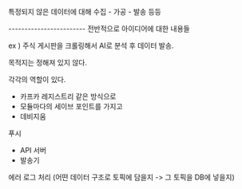 특정되지 않은 데이터에 대해
수집 - 가공 - 발송 등등

------------------------ 전반적으로 아이디어에 대한 내용들

ex ) 주식 게시판을 크롤링해서
AI로 분석 후 데이터 발송.

목적지는 정해져 있지 않다.

각각의 역할이 있다.

- 카프카 레지스트리 같은 방식으로
- 모듈마다의 세이브 포인트를 가지고
- 데비지움


푸시
- API 서버
- 발송기

에러 로그 처리
(어떤 데이터 구조로 토픽에 담을지 -> 그 토픽을 DB에 넣을지)
